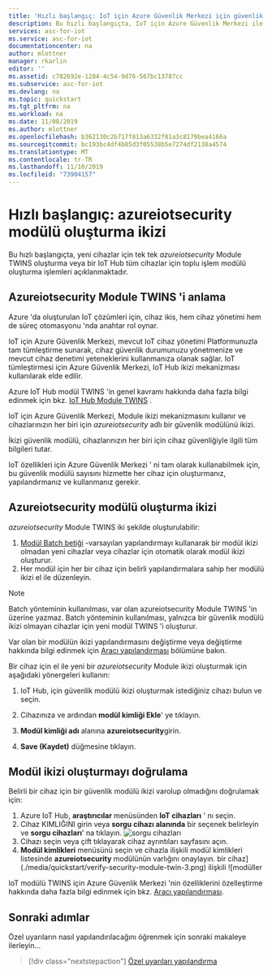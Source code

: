 ```yaml
---
title: 'Hızlı başlangıç: IoT için Azure Güvenlik Merkezi için güvenlik modülü ikizi oluşturma'
description: Bu hızlı başlangıçta, IoT için Azure Güvenlik Merkezi ile kullanmak üzere IoT modülü ikizi için bir Azure Güvenlik Merkezi oluşturmayı öğrenin.
services: asc-for-iot
ms.service: asc-for-iot
documentationcenter: na
author: mlottner
manager: rkarlin
editor: ''
ms.assetid: c782692e-1284-4c54-9d76-567bc13787cc
ms.subservice: asc-for-iot
ms.devlang: na
ms.topic: quickstart
ms.tgt_pltfrm: na
ms.workload: na
ms.date: 11/08/2019
ms.author: mlottner
ms.openlocfilehash: b362130c2b717f813a6332f81a3c8179bea4166a
ms.sourcegitcommit: bc193bc4df4b85d3f05538b5e7274df2138a4574
ms.translationtype: MT
ms.contentlocale: tr-TR
ms.lasthandoff: 11/10/2019
ms.locfileid: "73904157"
---
```

# <a name="quickstart-create-an-azureiotsecurity-module-twin"></a>Hızlı başlangıç: azureiotsecurity modülü oluşturma ikizi

Bu hızlı başlangıçta, yeni cihazlar için tek tek _azureiotsecurity_ Module TWINS oluşturma veya bir IoT Hub tüm cihazlar için toplu işlem modülü oluşturma işlemleri açıklanmaktadır.  

## <a name="understanding-azureiotsecurity-module-twins"></a>Azureiotsecurity Module TWINS 'i anlama 

Azure 'da oluşturulan IoT çözümleri için, cihaz ikis, hem cihaz yönetimi hem de süreç otomasyonu 'nda anahtar rol oynar. 

IoT için Azure Güvenlik Merkezi, mevcut IoT cihaz yönetimi Platformunuzla tam tümleştirme sunarak, cihaz güvenlik durumunuzu yönetmenize ve mevcut cihaz denetimi yeteneklerini kullanmanıza olanak sağlar.
IoT tümleştirmesi için Azure Güvenlik Merkezi, IoT Hub ikizi mekanizması kullanılarak elde edilir.  

Azure IoT Hub modül TWINS 'in genel kavramı hakkında daha fazla bilgi edinmek için bkz. [IoT Hub Module TWINS](https://docs.microsoft.com/azure/iot-hub/iot-hub-devguide-module-twins) . 
 
IoT için Azure Güvenlik Merkezi, Module ikizi mekanizmasını kullanır ve cihazlarınızın her biri için _azureiotsecurity_ adlı bir güvenlik modülünü ikizi.

İkizi güvenlik modülü, cihazlarınızın her biri için cihaz güvenliğiyle ilgili tüm bilgileri tutar. 
 
IoT özellikleri için Azure Güvenlik Merkezi ' ni tam olarak kullanabilmek için, bu güvenlik modülü sayısını hizmette her cihaz için oluşturmanız, yapılandırmanız ve kullanmanız gerekir.  

## <a name="create-azureiotsecurity-module-twin"></a>Azureiotsecurity modülü oluşturma ikizi 

_azureiotsecurity_ Module TWINS iki şekilde oluşturulabilir:
1. [Modül Batch betiği](https://aka.ms/iot-security-github-create-module) -varsayılan yapılandırmayı kullanarak bir modül ikizi olmadan yeni cihazlar veya cihazlar için otomatik olarak modül ikizi oluşturur.
2. Her modül için her bir cihaz için belirli yapılandırmalara sahip her modülü ikizi el ile düzenleyin.

>[!NOTE] 
> Batch yönteminin kullanılması, var olan azureiotsecurity Module TWINS 'in üzerine yazmaz. Batch yönteminin kullanılması, yalnızca bir güvenlik modülü ikizi olmayan cihazlar için yeni modül TWINS 'i oluşturur. 

Var olan bir modülün ikizi yapılandırmasını değiştirme veya değiştirme hakkında bilgi edinmek için [Aracı yapılandırması](how-to-agent-configuration.md) bölümüne bakın. 

Bir cihaz için el ile yeni bir _azureiotsecurity_ Module ikizi oluşturmak için aşağıdaki yönergeleri kullanın: 

1. IoT Hub, için güvenlik modülü ikizi oluşturmak istediğiniz cihazı bulun ve seçin.
1. Cihazınıza ve ardından **modül kimliği Ekle**' ye tıklayın.
1. **Modül kimliği adı** alanına **azureiotsecurity**girin.

1. **Save (Kaydet)** düğmesine tıklayın. 

## <a name="verify-creation-of-a-module-twin"></a>Modül ikizi oluşturmayı doğrulama

Belirli bir cihaz için bir güvenlik modülü ikizi varolup olmadığını doğrulamak için:

1. Azure IoT Hub, **araştırıcılar** menüsünden **IoT cihazları** ' nı seçin.    
1. Cihaz KIMLIĞINI girin veya **sorgu cihazı alanında** bir seçenek belirleyin ve **sorgu cihazları**' na tıklayın. 
    ![sorgu cihazları](./media/quickstart/verify-security-module-twin.png)
1. Cihazı seçin veya çift tıklayarak cihaz ayrıntıları sayfasını açın. 
1. **Modül kimlikleri** menüsünü seçin ve cihazla ilişkili modül kimlikleri listesinde **azureiotsecurity** modülünün varlığını onaylayın. 
    bir cihaz](./media/quickstart/verify-security-module-twin-3.png) ilişkili ![modüller


IoT modülü TWINS için Azure Güvenlik Merkezi 'nin özelliklerini özelleştirme hakkında daha fazla bilgi edinmek için bkz. [Aracı yapılandırması](how-to-agent-configuration.md).

## <a name="next-steps"></a>Sonraki adımlar

Özel uyarıların nasıl yapılandırılacağını öğrenmek için sonraki makaleye ilerleyin...

> [!div class="nextstepaction"]
> [Özel uyarıları yapılandırma](quickstart-create-custom-alerts.md)
